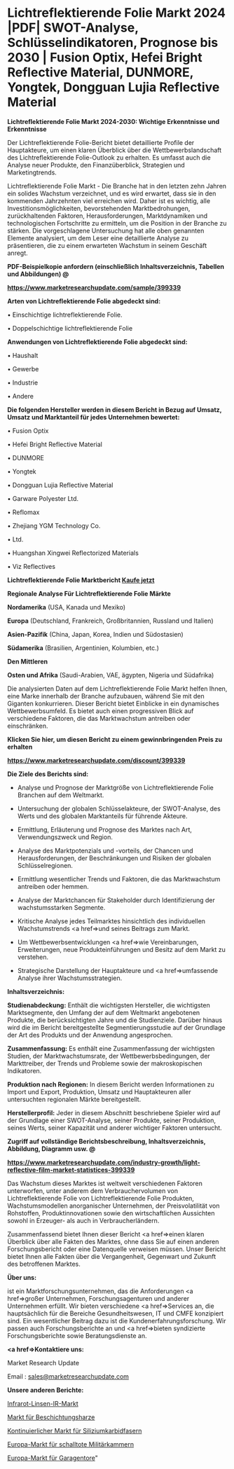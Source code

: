 # Lichtreflektierende Folie Markt 2024 |PDF| SWOT-Analyse, Schlüsselindikatoren, Prognose bis 2030 | Fusion Optix, Hefei Bright Reflective Material, DUNMORE, Yongtek, Dongguan Lujia Reflective Material

<strong>Lichtreflektierende Folie Markt 2024-2030: Wichtige Erkenntnisse und Erkenntnisse</strong>

Der Lichtreflektierende Folie-Bericht bietet detaillierte Profile der Hauptakteure, um einen klaren Überblick über die Wettbewerbslandschaft des Lichtreflektierende Folie-Outlook zu erhalten. Es umfasst auch die Analyse neuer Produkte, den Finanzüberblick, Strategien und Marketingtrends.

Lichtreflektierende Folie Markt - Die Branche hat in den letzten zehn Jahren ein solides Wachstum verzeichnet, und es wird erwartet, dass sie in den kommenden Jahrzehnten viel erreichen wird. Daher ist es wichtig, alle Investitionsmöglichkeiten, bevorstehenden Marktbedrohungen, zurückhaltenden Faktoren, Herausforderungen, Marktdynamiken und technologischen Fortschritte zu ermitteln, um die Position in der Branche zu stärken. Die vorgeschlagene Untersuchung hat alle oben genannten Elemente analysiert, um dem Leser eine detaillierte Analyse zu präsentieren, die zu einem erwarteten Wachstum in seinem Geschäft anregt.



<strong><b>PDF-Beispielkopie anfordern (einschließlich Inhaltsverzeichnis, Tabellen und Abbildungen) @ </b></strong>

<strong><a href=https://www.marketresearchupdate.com/sample/399339>

<strong>https://www.marketresearchupdate.com/sample/399339</u></a></strong></strong>



<strong>Arten von Lichtreflektierende Folie abgedeckt sind:</strong>

• Einschichtige lichtreflektierende Folie.

• Doppelschichtige lichtreflektierende Folie



<strong>Anwendungen von Lichtreflektierende Folie abgedeckt sind:</strong>

• Haushalt

• Gewerbe

• Industrie

• Andere



<strong>Die folgenden Hersteller werden in diesem Bericht in Bezug auf Umsatz, Umsatz und Marktanteil für jedes Unternehmen bewertet:</strong>

• Fusion Optix

• Hefei Bright Reflective Material

• DUNMORE

• Yongtek

• Dongguan Lujia Reflective Material

• Garware Polyester Ltd.

• Reflomax

• Zhejiang YGM Technology Co.

• Ltd.

• Huangshan Xingwei Reflectorized Materials

• Viz Reflectives



<strong>Lichtreflektierende Folie Marktbericht <a href=https://www.marketresearchupdate.com/buynow/399339>Kaufe jetzt</a></strong>



<strong>Regionale Analyse Für Lichtreflektierende Folie Märkte</strong>



<strong>Nordamerika</strong> (USA, Kanada und Mexiko)



<strong>Europa</strong> (Deutschland, Frankreich, Großbritannien, Russland und Italien)



<strong>Asien-Pazifik</strong> (China, Japan, Korea, Indien und Südostasien)



<strong>Südamerika</strong> (Brasilien, Argentinien, Kolumbien, etc.)



<strong>Den Mittleren</strong> 

<strong>Osten und Afrika</strong> (Saudi-Arabien, VAE, ägypten, Nigeria und Südafrika)

Die analysierten Daten auf dem Lichtreflektierende Folie Markt helfen Ihnen, eine Marke innerhalb der Branche aufzubauen, während Sie mit den Giganten konkurrieren. Dieser Bericht bietet Einblicke in ein dynamisches Wettbewerbsumfeld. Es bietet auch einen progressiven Blick auf verschiedene Faktoren, die das Marktwachstum antreiben oder einschränken.



<strong>Klicken Sie hier, um diesen Bericht zu einem gewinnbringenden Preis zu erhalten
</strong>

<strong><a href=https://www.marketresearchupdate.com/discount/399339>https://www.marketresearchupdate.com/discount/399339</b></u></strong></a>



<strong>Die Ziele des Berichts sind:</strong>

- Analyse und Prognose der Marktgröße von Lichtreflektierende Folie Branchen auf dem Weltmarkt.

- Untersuchung der globalen Schlüsselakteure, der SWOT-Analyse, des Werts und des globalen Marktanteils für führende Akteure.

- Ermittlung, Erläuterung und Prognose des Marktes nach Art, Verwendungszweck und Region.

- Analyse des Marktpotenzials und -vorteils, der Chancen und Herausforderungen, der Beschränkungen und Risiken der globalen Schlüsselregionen.

- Ermittlung wesentlicher Trends und Faktoren, die das Marktwachstum antreiben oder hemmen.

- Analyse der Marktchancen für Stakeholder durch Identifizierung der wachstumsstarken Segmente.

- Kritische Analyse jedes Teilmarktes hinsichtlich des individuellen Wachstumstrends <a href=>und</a> seines Beitrags zum Markt.

- Um Wettbewerbsentwicklungen <a href=>wie</a> Vereinbarungen, Erweiterungen, neue Produkteinführungen und Besitz auf dem Markt zu verstehen.

- Strategische Darstellung der Hauptakteure und <a href=>umfas</a>sende Analyse ihrer Wachstumsstrategien.



<strong>Inhaltsverzeichnis:</strong>



<strong>Studienabdeckung:</strong> Enthält die wichtigsten Hersteller, die wichtigsten Marktsegmente, den Umfang der auf dem Weltmarkt angebotenen Produkte, die berücksichtigten Jahre und die Studienziele. Darüber hinaus wird die im Bericht bereitgestellte Segmentierungsstudie auf der Grundlage der Art des Produkts und der Anwendung angesprochen.



<strong>Zusammenfassung:</strong> Es enthält eine Zusammenfassung der wichtigsten Studien, der Marktwachstumsrate, der Wettbewerbsbedingungen, der Markttreiber, der Trends und Probleme sowie der makroskopischen Indikatoren.



<strong>Produktion nach Regionen:</strong> In diesem Bericht werden Informationen zu Import und Export, Produktion, Umsatz und Hauptakteuren aller untersuchten regionalen Märkte bereitgestellt.



<strong>Herstellerprofil:</strong> Jeder in diesem Abschnitt beschriebene Spieler wird auf der Grundlage einer SWOT-Analyse, seiner Produkte, seiner Produktion, seines Werts, seiner Kapazität und anderer wichtiger Faktoren untersucht.



<strong><b>Zugriff auf vollständige Berichtsbeschreibung, Inhaltsverzeichnis, Abbildung, Diagramm usw. @ </b></strong>

<strong><a href=https://www.marketresearchupdate.com/industry-growth/light-reflective-film-market-statistices-399339>https://www.marketresearchupdate.com/industry-growth/light-reflective-film-market-statistices-399339</a></strong>

Das Wachstum dieses Marktes ist weltweit verschiedenen Faktoren unterworfen, unter anderem dem Verbrauchervolumen von Lichtreflektierende Folie von Lichtreflektierende Folie Produkten, Wachstumsmodellen anorganischer Unternehmen, der Preisvolatilität von Rohstoffen, Produktinnovationen sowie den wirtschaftlichen Aussichten sowohl in Erzeuger- als auch in Verbraucherländern.

Zusammenfassend bietet Ihnen dieser Bericht <a href=>einen</a> klaren Überblick über alle Fakten des Marktes, ohne dass Sie auf einen anderen Forschungsbericht oder eine Datenquelle verweisen müssen. Unser Bericht bietet Ihnen alle Fakten über die Vergangenheit, Gegenwart und Zukunft des betroffenen Marktes.



<strong>Über uns:</strong>

 ist ein Marktforschungsunternehmen, das die Anforderungen <a href=>großer</a> Unternehmen, Forschungsagenturen und anderer Unternehmen erfüllt. Wir bieten verschiedene <a href=>Services</a> an, die hauptsächlich für die Bereiche Gesundheitswesen, IT und CMFE konzipiert sind. Ein wesentlicher Beitrag dazu ist die Kundenerfahrungsforschung. Wir passen auch Forschungsberichte an und <a href=>bieten</a> syndizierte Forschungsberichte sowie Beratungsdienste an.



<strong><a href=>Kontaktiere uns:</a></strong>

Market Research Update

Email : sales@marketresearchupdate.com



<strong>Unsere anderen Berichte:</strong>

<a href=https://www.linkedin.com/pulse/infrared-lens-ir-market-has-huge-growth-industry>Infrarot-Linsen-IR-Markt</a>

<a href=https://www.linkedin.com/pulse/coating-resins-market-size-industry-growth>Markt für Beschichtungsharze</a>

<a href=https://www.linkedin.com/pulse/continuous-silicon-carbide-fibers-market-research>Kontinuierlicher Markt für Siliziumkarbidfasern</a>

<a href=https://www.linkedin.com/pulse/europe-military-anechoic-chambers-market>Europa-Markt für schalltote Militärkammern</a>

<a href=https://www.linkedin.com/pulse/europe-garage-overhead-door-market-challenges-opportunities>Europa-Markt für Garagentore</a>"
